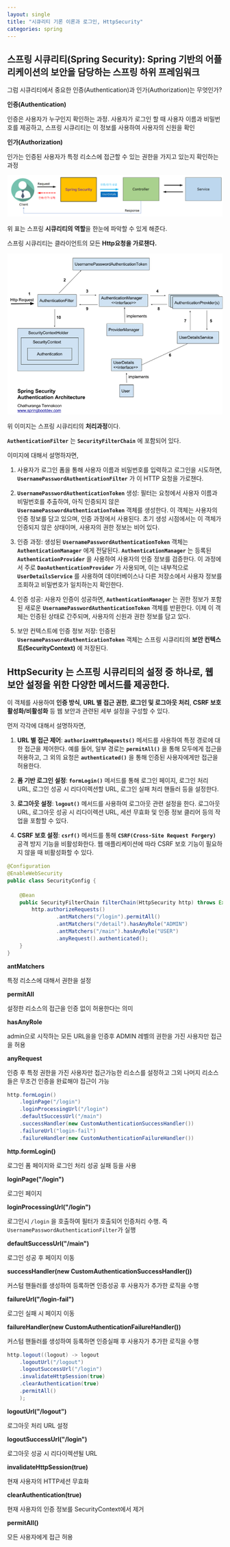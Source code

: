 ```yaml
---
layout: single
title: "시큐리티 기론 이론과 로그인, HttpSecurity"
categories: spring
---
```


## 스프링 시큐리티(Spring Security): Spring 기반의 어플리케이션의 보안을 담당하는 스프링 하위 프레임워크

그럼 시큐리티에서 중요한 인증(Authentication)과 인가(Authorization)는 무엇인가?

**인증(Authentication)**

인증은 사용자가 누구인지 확인하는 과정. 사용자가 로그인 할 때 사용자 이름과 비밀번호를 제공하고, 스프링 시큐리티는 이 정보를 사용하여 사용자의 신원을 확인

**인가(Authorization)**

인가는 인증된 사용자가 특정 리소스에 접근할 수 있는 권한을 가지고 있는지 확인하는 과정

![기본로직](/images/security.png)

위 표는 스프링 **시큐리티의 역할**을 한눈에 파악할 수 있게 해준다. 

스프링 시큐리티는 클라이언트의 모든 **Http요청을 가로챈다.**

![처리과정](/images/securityLogic.png)

위 이미지는 스프링 시큐리티의 **처리과정**이다.

**`AuthenticationFilter`** 는 **`SecurityFilterChain`** 에 포함되어 있다.

이미지에 대해서 설명하자면,

1. 사용자가 로그인 폼을 통해 사용자 이름과 비밀번호를 입력하고 로그인을 시도하면, **`UsernamePasswordAuthenticationFilter`** 가 이 HTTP 요청을 가로챈다.

2. **`UsernamePasswordAuthenticationToken`** 생성: 필터는 요청에서 사용자 이름과 비밀번호를 추출하여, 아직 인증되지 않은 **`UsernamePasswordAuthenticationToken`** 객체를 생성한다. 이 객체는 사용자의 인증 정보를 담고 있으며, 인증 과정에서 사용된다. 초기 생성 시점에서는 이 객체가 인증되지 않은 상태이며, 사용자의 권한 정보는 비어 있다.

3. 인증 과정: 생성된 **`UsernamePasswordAuthenticationToken`** 객체는 **`AuthenticationManager`** 에게 전달된다. **`AuthenticationManager`** 는 등록된 **`AuthenticationProvider`** 을 사용하여 사용자의 인증 정보를 검증한다. 이 과정에서 주로 **`DaoAuthenticationProvider`** 가 사용되며, 이는 내부적으로 **`UserDetailsService`** 를 사용하여 데이터베이스나 다른 저장소에서 사용자 정보를 조회하고 비밀번호가 일치하는지 확인한다.

4. 인증 성공: 사용자 인증이 성공하면, **`AuthenticationManager`** 는 권한 정보가 포함된 새로운 **`UsernamePasswordAuthenticationToken`** 객체를 반환한다. 이제 이 객체는 인증된 상태로 간주되며, 사용자의 신원과 권한 정보를 담고 있다.

5. 보안 컨텍스트에 인증 정보 저장: 인증된 **`UsernamePasswordAuthenticationToken`** 객체는 스프링 시큐리티의 **보안 컨텍스트(SecurityContext)** 에 저장된다.

## HttpSecurity 는 스프링 시큐리티의 설정 중 하나로, 웹 보안 설정을 위한 다양한 메서드를 제공한다. 

이 객체를 사용하여 **인증 방식**, **URL 별 접근 권한**, **로그인 및 로그아웃 처리**, **CSRF 보호 활성화/비활성화** 등 웹 보안과 관련된 세부 설정을 구성할 수 있다.

먼저 각각에 대해서 설명하자면,

1. **URL 별 접근 제어**: **`authorizeHttpRequests()`** 메서드를 사용하여 특정 경로에 대한 접근을 제어한다. 예를 들어, 일부 경로는 **`permitAll()`** 을 통해 모두에게 접근을 허용하고, 그 외의 요청은 **`authenticated()`** 을 통해 인증된 사용자에게만 접근을 허용한다.

2. **폼 기반 로그인 설정**: **`formLogin()`** 메서드를 통해 로그인 페이지, 로그인 처리 URL, 로그인 성공 시 리다이렉션할 URL, 로그인 실패 처리 핸들러 등을 설정한다.

3. **로그아웃 설정**: **`logout()`** 메서드를 사용하여 로그아웃 관련 설정을 한다. 로그아웃 URL, 로그아웃 성공 시 리다이렉션 URL, 세션 무효화 및 인증 정보 클리어 등의 작업을 포함할 수 있다.

4. **CSRF 보호 설정**: **`csrf()`** 메서드를 통해 **`CSRF(Cross-Site Request Forgery)`** 공격 방지 기능을 비활성화한다. 웹 애플리케이션에 따라 CSRF 보호 기능이 필요하지 않을 때 비활성화할 수 있다.

```java
@Configuration
@EnableWebSecurity
public class SecurityConfig {
	
	@Bean
	public SecurityFilterChain filterChain(HttpSecurity http) throws Exception{
        http.authorizeRequests()
                .antMatchers("/login").permitAll()
                .antMatchers("/detail").hasAnyRole("ADMIN")
                .antMatchers("/main").hasAnyRole("USER")
                .anyRequest().authenticated();
    }
}
```

**antMatchers**

특정 리소스에 대해서 권한을 설정

**permitAll**

설정한 리소스의 접근을 인증 없이 허용한다는 의미

**hasAnyRole**

admin으로 시작하는 모든 URL을을 인증후 ADMIN 레벨의 권한을 가진 사용자만 접근을 허용

**anyRequest**

인증 후 특정 권한을 가진 사용자만 접근가능한 리소스를 설정하고 그외 나머지 리소스들은 무조건 인증을 완료해야 접근이 가능

```java
http.formLogin()
    .loginPage("/login")
    .loginProcessingUrl("/login")
    .defaultSuccessUrl("/main")
    .successHandler(new CustomAuthenticationSuccessHandler())
    .failureUrl("login-fail")
    .failureHandler(new CustomAuthenticationFailureHandler())
```

**http.formLogin()**  

로그인 폼 페이지와 로그인 처리 성공 실패 등을 사용

**loginPage("/login")** 

로그인 페이지

**loginProcessingUrl("/login")** 

로그인시 `/login` 을 호출하여 필터가 호출되어 인증처리 수행. 즉 `UsernamePasswordAuthenticationFilter`가 실행

**defaultSuccessUrl("/main")**

로그인 성공 후 페이지 이동

**successHandler(new CustomAuthenticationSuccessHandler())**

커스텀 핸들러를 생성하여 등록하면 인증성공 후 사용자가 추가한 로직을 수행

**failureUrl("/login-fail")**

로그인 실패 시 페이지 이동

**failureHandler(new CustomAuthenticationFailureHandler())**

커스텀 핸들러를 생성하여 등록하면 인증실패 후 사용자가 추가한 로직을 수행

```java
http.logout((logout) -> logout
    .logoutUrl("/logout") 
    .logoutSuccessUrl("/login") 
    .invalidateHttpSession(true) 
    .clearAuthentication(true)
    .permitAll()
    );
```

**logoutUrl("/logout")**

로그아웃 처리 URL 설정

**logoutSuccessUrl("/login")**

로그아웃 성공 시 리다이렉션될 URL

**invalidateHttpSession(true)**

현재 사용자의 HTTP세션 무효화

**clearAuthentication(true)**

현재 사용자의 인증 정보를 SecurityContext에서 제거

**permitAll()**

모든 사용자에게 접근 허용




